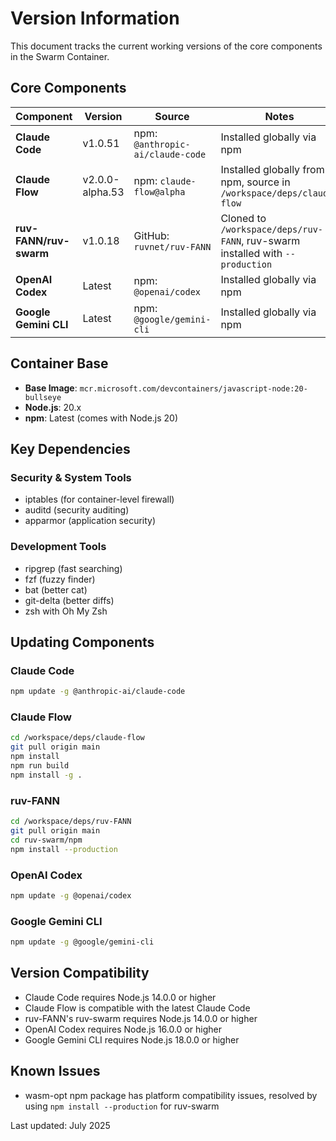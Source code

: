 # Version Information

This document tracks the current working versions of the core components in the Swarm Container.

## Core Components

| Component | Version | Source | Notes |
|-----------|---------|--------|-------|
| **Claude Code** | v1.0.51 | npm: `@anthropic-ai/claude-code` | Installed globally via npm |
| **Claude Flow** | v2.0.0-alpha.53 | npm: `claude-flow@alpha` | Installed globally from npm, source in `/workspace/deps/claude-flow` |
| **ruv-FANN/ruv-swarm** | v1.0.18 | GitHub: `ruvnet/ruv-FANN` | Cloned to `/workspace/deps/ruv-FANN`, ruv-swarm installed with `--production` |
| **OpenAI Codex** | Latest | npm: `@openai/codex` | Installed globally via npm |
| **Google Gemini CLI** | Latest | npm: `@google/gemini-cli` | Installed globally via npm |

## Container Base

- **Base Image**: `mcr.microsoft.com/devcontainers/javascript-node:20-bullseye`
- **Node.js**: 20.x
- **npm**: Latest (comes with Node.js 20)

## Key Dependencies

### Security & System Tools
- iptables (for container-level firewall)
- auditd (security auditing)
- apparmor (application security)

### Development Tools
- ripgrep (fast searching)
- fzf (fuzzy finder)
- bat (better cat)
- git-delta (better diffs)
- zsh with Oh My Zsh

## Updating Components

### Claude Code
```bash
npm update -g @anthropic-ai/claude-code
```

### Claude Flow
```bash
cd /workspace/deps/claude-flow
git pull origin main
npm install
npm run build
npm install -g .
```

### ruv-FANN
```bash
cd /workspace/deps/ruv-FANN
git pull origin main
cd ruv-swarm/npm
npm install --production
```

### OpenAI Codex
```bash
npm update -g @openai/codex
```

### Google Gemini CLI
```bash
npm update -g @google/gemini-cli
```

## Version Compatibility

- Claude Code requires Node.js 14.0.0 or higher
- Claude Flow is compatible with the latest Claude Code
- ruv-FANN's ruv-swarm requires Node.js 14.0.0 or higher
- OpenAI Codex requires Node.js 16.0.0 or higher
- Google Gemini CLI requires Node.js 18.0.0 or higher

## Known Issues

- wasm-opt npm package has platform compatibility issues, resolved by using `npm install --production` for ruv-swarm

Last updated: July 2025